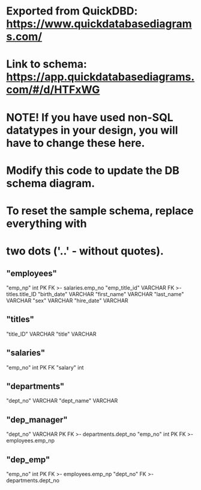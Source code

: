 #  Exported from QuickDBD: https://www.quickdatabasediagrams.com/
#  Link to schema: https://app.quickdatabasediagrams.com/#/d/HTFxWG
#  NOTE! If you have used non-SQL datatypes in your design, you will have to change these here.
#  Modify this code to update the DB schema diagram.
#  To reset the sample schema, replace everything with
#  two dots ('..' - without quotes).

"employees"
--
"emp_np" int PK FK >- salaries.emp_no
"emp_title_id" VARCHAR FK >- titles.title_ID
"birth_date" VARCHAR
"first_name" VARCHAR
"last_name" VARCHAR
"sex" VARCHAR
"hire_date" VARCHAR

"titles"
--
"title_ID" VARCHAR
"title" VARCHAR

"salaries"
--
"emp_no" int PK FK 
"salary" int

"departments"
--
"dept_no" VARCHAR
"dept_name" VARCHAR

"dep_manager"
--
"dept_no" VARCHAR PK FK >- departments.dept_no
"emp_no" int PK FK >- employees.emp_np

"dep_emp"
--
"emp_no" int PK FK >- employees.emp_np
"dept_no" FK >- departments.dept_no

